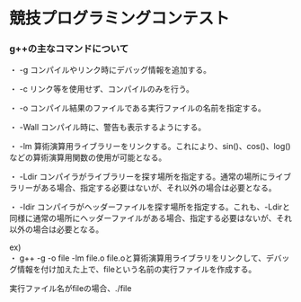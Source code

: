 # 競技プログラミングコンテスト

### g++の主なコマンドについて

・ -g
コンパイルやリンク時にデバッグ情報を追加する。

・ -c
リンク等を使用せず、コンパイルのみを行う。

・ -o
コンパイル結果のファイルである実行ファイルの名前を指定する。

・ -Wall
コンパイル時に、警告も表示するようにする。

・ -lm
算術演算用ライブラリーをリンクする。これにより、sin()、cos()、log()などの算術演算用関数の使用が可能となる。

・ -Ldir
コンパイラがライブラリーを探す場所を指定する。通常の場所にライブラリーがある場合、指定する必要はないが、それ以外の場合は必要となる。

・ -Idir
コンパイラがヘッダーファイルを探す場所を指定する。これも、-Ldirと同様に通常の場所にヘッダーファイルがある場合、指定する必要はないが、それ以外の場合は必要となる。

ex)  
・ g++ -g -o file -lm file.o
file.oと算術演算用ライブラリをリンクして、デバッグ情報を付け加えた上で、fileという名前の実行ファイルを作成する。

実行ファイル名がfileの場合、./file
